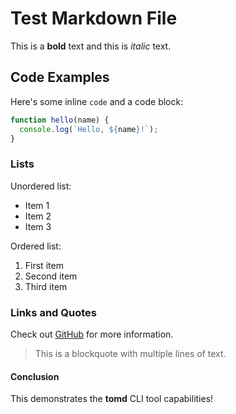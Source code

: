 # Test Markdown File

This is a **bold** text and this is *italic* text.

## Code Examples

Here's some inline `code` and a code block:

```javascript
function hello(name) {
  console.log(`Hello, ${name}!`);
}
```

### Lists

Unordered list:
- Item 1
- Item 2
- Item 3

Ordered list:
1. First item
2. Second item
3. Third item

### Links and Quotes

Check out [GitHub](https://github.com) for more information.

> This is a blockquote
> with multiple lines
> of text.

#### Conclusion

This demonstrates the **tomd** CLI tool capabilities!

